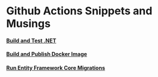 # Github Actions Snippets and Musings

#### [Build and Test .NET](./build-test-dotnet.md)
#### [Build and Publish Docker Image](./build-publish-container.md)
#### [Run Entity Framework Core Migrations](./run-ef-core-migrations.md)